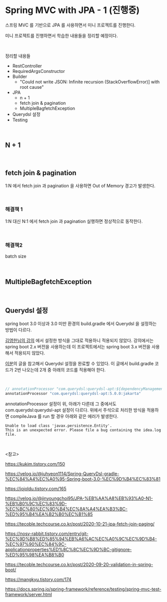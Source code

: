 # Spring MVC with JPA - 1 (진행중)

스프링 MVC 를 기반으로 JPA 를 사용하면서 미니 프로젝트를 진행한다.

미니 프로젝트를 진행하면서 학습한 내용들을 정리할 예정이다.

<br>

정리할 내용들

- RestController
- RequiredArgsConstructor
- Builder
  - "Could not write JSON: Infinite recursion (StackOverflowError)] with root cause"
- JPA
  - n + 1
  - fetch join & pagination
  - MultipleBagfetchException
- Querydsl 설정
- Testing

<br>



## N + 1

<br>

## fetch join & pagination

1:N 에서 fetch join 과 pagination 을 사용하면 Out of Memory 경고가 발생한다.

<br>

### 해결책 1

1:N 대신 N:1 에서 fetch join 과 pagination 실행하면 정상적으로 동작한다.

<br>

### 해결책2

batch size

<br>

## MultipleBagfetchException

<br>

## Querydsl 설정

spring boot 3.0 이상과 3.0 미만 환경의 build.gradle 에서 Querydsl 을 설정하는 방법이 다르다.

[김영한님의 강의](https://www.inflearn.com/course/%EC%8A%A4%ED%94%84%EB%A7%81-db-2) 에서 설정한 방식을 그대로 적용하니 적용되지 않았다. 강의에서는 spring boot 2.x 버전을 사용하는데 이 프로젝트에서는 spring boot 3.x 버전을 사용해서 적용되지 않았다.

[이분](https://velog.io/@juhyeon1114/Spring-QueryDsl-gradle-%EC%84%A4%EC%A0%95-Spring-boot-3.0-%EC%9D%B4%EC%83%81)의 글을 참고해서 Querydsl 설정을 완료할 수 있었다. 이 글에서 build.gradle 코드가 2번 나오는데 2개 중 아래의 코드를 적용해야 한다.

<br>

```groovy
// annotationProcessor "com.querydsl:querydsl-apt:${dependencyManagement.importedProperties['querydsl.version']}:jakarta"
annotationProcessor "com.querydsl:querydsl-apt:5.0.0:jakarta"
```

annotationProcessor 설정이 위, 아래가 다른데 그 중에서도 com.querydsl:querydsl-apt 설정이 다르다. 위에서 주석으로 처리한 방식을 적용하면 compileJava 를 run 할 경우 아래와 같은 에러가 발생한다.

```
Unable to load class 'javax.persistence.Entity'.
This is an unexpected error. Please file a bug containing the idea.log file.
```

<br>

<참고>

https://kukim.tistory.com/150

https://velog.io/@juhyeon1114/Spring-QueryDsl-gradle-%EC%84%A4%EC%A0%95-Spring-boot-3.0-%EC%9D%B4%EC%83%81

https://jojoldu.tistory.com/165

https://velog.io/@jinyoungchoi95/JPA-%EB%AA%A8%EB%93%A0-N1-%EB%B0%9C%EC%83%9D-%EC%BC%80%EC%9D%B4%EC%8A%A4%EA%B3%BC-%ED%95%B4%EA%B2%B0%EC%B1%85

https://tecoble.techcourse.co.kr/post/2020-10-21-jpa-fetch-join-paging/

https://nosy-rabbit.tistory.com/entry/git-%EC%9D%B8%ED%85%94%EB%A6%AC%EC%A0%9C%EC%9D%B4-%EC%97%90%EC%84%9C-applicationproperties%ED%8C%8C%EC%9D%BC-gitignore-%ED%95%98%EA%B8%B0

https://tecoble.techcourse.co.kr/post/2020-09-20-validation-in-spring-boot/

https://mangkyu.tistory.com/174

https://docs.spring.io/spring-framework/reference/testing/spring-mvc-test-framework/server.html

